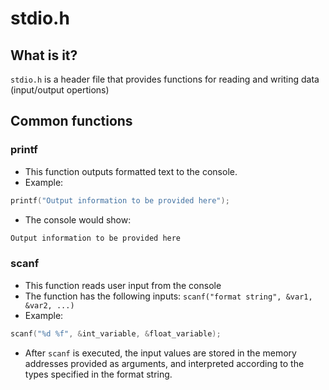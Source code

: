 # **stdio.h**
## What is it?
`stdio.h` is a header file that provides functions for reading and writing data (input/output opertions)
## Common functions
### printf
- This function outputs formatted text to the console.
- Example:
```c
printf("Output information to be provided here");
```
- The console would show:
```c
Output information to be provided here
```
### scanf
- This function reads user input from the console
- The function has the following inputs: `scanf("format string", &var1, &var2, ...)`
- Example:
```c
scanf("%d %f", &int_variable, &float_variable);
```
- After `scanf` is executed, the input values are stored in the memory addresses provided as arguments, and interpreted according to the types specified in the format string.
### 
